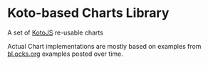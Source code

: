 # Koto-based Charts Library

A set of [KotoJS](http://kotojs.org) re-usable charts

Actual Chart implementations are mostly based on examples from [bl.ocks.org](http://bl.ocks.org) examples
posted over time.
